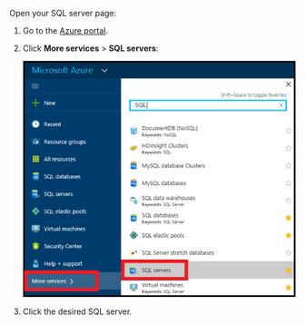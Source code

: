 
Open your SQL server page:

1. Go to the [Azure portal](https://portal.azure.cn).
2. Click **More services** > **SQL servers**:
   
   ![SQL servers](./media/sql-database-browse-to-server/browse-to-server.png)
3. Click the desired SQL server.

